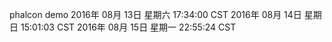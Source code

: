 phalcon demo 
2016年 08月 13日 星期六 17:34:00 CST
2016年 08月 14日 星期日 15:01:03 CST
2016年 08月 15日 星期一 22:55:24 CST
